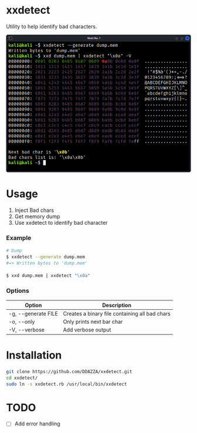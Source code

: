 # xxdetect
Utility to help identify bad characters.

![xxdetect example](./.assets/xxdetect2.png)

# Usage
1. Inject Bad chars
1. Get memory dump
1. Use xxdetect to identify bad character

### Example
```bash
# Dump
$ xxdetect --generate dump.mem
#=> Written bytes to 'dump.mem'

$ xxd dump.mem | xxdetect "\x0a"
```

### Options

| Option  | Description |
| ------------- | ------------- |
| -g, --generate FILE  | Creates a binary file containing all bad chars  |
| -o, --only   | Only prints next bar char  |
| -V, --verbose   | Add verbose output   |

# Installation
```bash
git clone https://github.com/DDAZZA/xxdetect.git
cd xxdetect/
sudo ln -s xxdetect.rb /usr/local/bin/xxdetect
```

# TODO
- [ ] Add error handling
